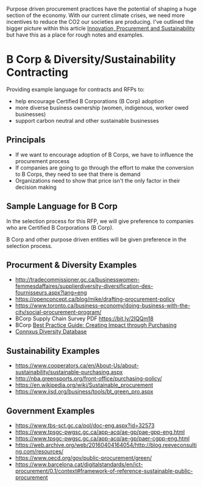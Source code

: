 Purpose driven procurement practices have the potential of shaping a huge section of the economy. With our current climate crises, we need more incentives to reduce the CO2 our societies are producing. I've outlined the bigger picture within this article [Innovation, Procurement and Sustainability](https://medium.com/openconcept-stories/innovation-procurement-and-sustainability-c9e8f887715b) but have this as a place for rough notes and examples.

# B Corp & Diversity/Sustainability Contracting
Providing example language for contracts and RFPs to:
- help encourage Certified B Corporations (B Corp) adoption
- more diverse business ownership (women, indigenous, worker owed businesses)
- support carbon neutral and other sustainable businesses

## Principals

- If we want to encourage adoption of B Corps, we have to influence the procurement process
- If companies are going to go through the effort to make the conversion to B Corps, they need to see that there is demand
- Organizations need to show that price isn't the only factor in their decision making

## Sample Language for B Corp

In the selection process for this RFP, we will give preference to companies who are Certified B Corporations (B Corp). 

B Corp and other purpose driven entities will be given preference in the selection process.

## Procurment & Diversity Examples
- http://tradecommissioner.gc.ca/businesswomen-femmesdaffaires/supplierdiversity-diversification-des-fournisseurs.aspx?lang=eng
- https://openconcept.ca/blog/mike/drafting-procurement-policy
- https://www.toronto.ca/business-economy/doing-business-with-the-city/social-procurement-program/
- BCorp Supply Chain Survey PDF https://bit.ly/2IQQm18
- BCorp [Best Practice Guide: Creating Impact through Purchasing](https://b-lab.uservoice.com/knowledgebase/articles/1161454-best-practice-guide-creating-impact-through-purch)
- [Connxus Diversity Database](https://connxus.com/supplier-diversity-solutions/buyer-services-connxus-database/)


## Sustainability Examples
- https://www.cooperators.ca/en/About-Us/about-sustainability/sustainable-purchasing.aspx
- http://nba.greensports.org/front-office/purchasing-policy/
- https://en.wikipedia.org/wiki/Sustainable_procurement
- https://www.iisd.org/business/tools/bt_green_pro.aspx

## Government Examples
- https://www.tbs-sct.gc.ca/pol/doc-eng.aspx?id=32573
- https://www.tpsgc-pwgsc.gc.ca/app-acq/ae-gp/pae-gpp-eng.html
- https://www.tpsgc-pwgsc.gc.ca/app-acq/ae-gp/paer-cgpp-eng.html
- https://web.archive.org/web/20160404164054/http://blog.reeveconsulting.com/resources/
- https://www.oecd.org/gov/public-procurement/green/
- https://www.barcelona.cat/digitalstandards/en/ict-procurement/0.1/context#framework-of-reference-sustainable-public-procurement
